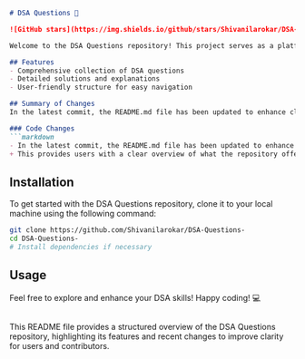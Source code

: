```markdown
# DSA Questions 🚀

![GitHub stars](https://img.shields.io/github/stars/Shivanilarokar/DSA-Questions-?style=social) ![Forks](https://img.shields.io/github/forks/Shivanilarokar/DSA-Questions-?style=social)

Welcome to the DSA Questions repository! This project serves as a platform for developers and learners to practice and enhance their skills in Data Structures and Algorithms (DSA). This repository is designed to help you improve your understanding of various data structures and algorithms through a collection of questions and solutions.

## Features
- Comprehensive collection of DSA questions
- Detailed solutions and explanations
- User-friendly structure for easy navigation

## Summary of Changes
In the latest commit, the README.md file has been updated to enhance clarity and structure by adding a dedicated **Features** section. This provides users with a clear overview of what the repository offers.

### Code Changes
```markdown
- In the latest commit, the README.md file has been updated to enhance clarity and structure by adding a dedicated **Features** section.
+ This provides users with a clear overview of what the repository offers.
```

## Installation
To get started with the DSA Questions repository, clone it to your local machine using the following command:
```bash
git clone https://github.com/Shivanilarokar/DSA-Questions-
cd DSA-Questions-
# Install dependencies if necessary
```

## Usage
Feel free to explore and enhance your DSA skills! Happy coding! 💻

```
``` 

This README file provides a structured overview of the DSA Questions repository, highlighting its features and recent changes to improve clarity for users and contributors.